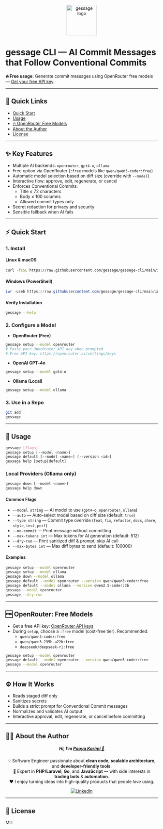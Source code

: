 <div align="center">
  <img height="100" src="https://avatars.githubusercontent.com/u/226575780?s=200&v=4" alt="gessage logo" />
</div>

# gessage CLI — AI Commit Messages that Follow Conventional Commits

**🔥 Free usage:** Generate commit messages using OpenRouter free models — [Get your free API key](https://openrouter.ai/settings/keys).

---

## 🚀 Quick Links

- [Quick Start](#-quick-start)
- [Usage](#-usage)
- [🔥 OpenRouter Free Models](#-openrouter-free-models)
- [About the Author](#-about-the-author)
- [License](#-license)

---

## ✨ Key Features

- Multiple AI backends: `openrouter`, `gpt4-o`, `ollama`
- Free option via OpenRouter (`:free` models like `qwen/qwen3-coder:free`)
- Automatic model selection based on diff size (override with `--model`)
- Interactive flow: approve, edit, regenerate, or cancel
- Enforces Conventional Commits:
  - Title ≤ 72 characters
  - Body ≤ 100 columns
  - Allowed commit types only
- Secret redaction for privacy and security
- Sensible fallback when AI fails

---

## ⚡ Quick Start

### 1. Install

#### Linux & macOS

```bash
curl -fsSL https://raw.githubusercontent.com/gessage/gessage-cli/main/install.sh | bash
```

#### Windows (PowerShell)

```powershell
iwr -useb https://raw.githubusercontent.com/gessage/gessage-cli/main/install.ps1 | iex
```

#### Verify Installation

```bash
gessage --help
```

### 2. Configure a Model

- **OpenRouter (Free)**

```bash
gessage setup --model openrouter
# Paste your OpenRouter API key when prompted
# Free API key: https://openrouter.ai/settings/keys
```

- **OpenAI GPT‑4o**

```bash
gessage setup --model gpt4-o
```

- **Ollama (Local)**

```bash
gessage setup --model ollama
```

### 3. Use in a Repo

```bash
git add .
gessage
```

---

## 📖 Usage

```bash
gessage [flags]
gessage setup [--model <name>]
gessage default [--model <name>] [--version <id>]
gessage help [setup|default]
```

### Local Providers (Ollama only)

```bash
gessage down [--model <name>]
gessage help down
```

#### Common Flags

- `--model string` — AI model to use (`gpt4-o`, `openrouter`, `ollama`)
- `--auto` — Auto-select model based on diff size (default: `true`)
- `--type string` — Commit type override (`feat`, `fix`, `refactor`, `docs`, `chore`, `style`, `test`, `perf`)
- `--no-commit` — Print message without committing
- `--max-tokens int` — Max tokens for AI generation (default: 512)
- `--dry-run` — Print sanitized diff & prompt; skip AI call
- `--max-bytes int` — Max diff bytes to send (default: 100000)

#### Examples

```bash
gessage setup --model openrouter
gessage setup --model ollama
gessage down --model ollama
gessage default --model openrouter --version qwen/qwen3-coder:free
gessage default --model ollama --version qwen2.5-coder:3b
gessage --model openrouter
gessage --dry-run
```

---

## 🆓 OpenRouter: Free Models

- Get a free API key: [OpenRouter API keys](https://openrouter.ai/settings/keys)
- During `setup`, choose a `:free` model (cost-free tier). Recommended:
  - `qwen/qwen3-coder:free`
  - `qwen/qwen3-235b-a22b:free`
  - `deepseek/deepseek-r1:free`

```bash
gessage setup --model openrouter
gessage default --model openrouter --version qwen/qwen3-coder:free
gessage --model openrouter
```

---

## ⚙️ How It Works

- Reads staged diff only
- Sanitizes secrets
- Builds a strict prompt for Conventional Commit messages
- Normalizes and validates AI output
- Interactive approval, edit, regenerate, or cancel before committing

---

## 👨‍💻 About the Author

<div align="center">

##### Hi, I’m [**Pooya Karimi** 🚀](https://github.com/ispooya)

💡 Software Engineer passionate about **clean code**, **scalable architecture**, and **developer-friendly tools**.  
🔧 Expert in **PHP/Laravel**, **Go**, and **JavaScript** — with side interests in **trading bots** & **automation**.  
❤️ I enjoy turning ideas into high-quality products that people *love* using.

[![LinkedIn](https://img.shields.io/badge/LinkedIn-0A66C2?logo=linkedin&logoColor=white&style=for-the-badge)](https://www.linkedin.com/in/ispooya)

</div>

---

## 📄 License

MIT

